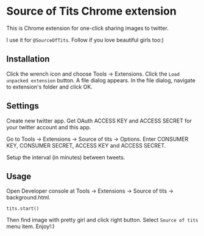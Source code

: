 Source of Tits Chrome extension
===============================

This is Chrome extension for one-click sharing images to twitter.

I use it for `@SourceOfTits`. Follow if you love beautiful girls too:)

Installation
------------

Click the wrench icon and choose Tools -> Extensions. Click the
`Load unpacked extension` button. A file dialog appears. In the file dialog, 
navigate to extension's folder and click OK.

Settings
--------

Create new twitter app. Get OAuth ACCESS KEY and ACCESS SECRET for your
twitter account and this app.

Go to Tools -> Extensions -> Source of tits -> Options. Enter
CONSUMER KEY, CONSUMER SECRET, ACCESS KEY and ACCESS SECRET.

Setup the interval (in minutes) between tweets.

Usage
-----

Open Developer console at Tools -> Extensions -> Source of tits -> background.html.

    tits.start()

Then find image with pretty girl and click right button. Select `Source of tits`
menu item. Enjoy!:)  